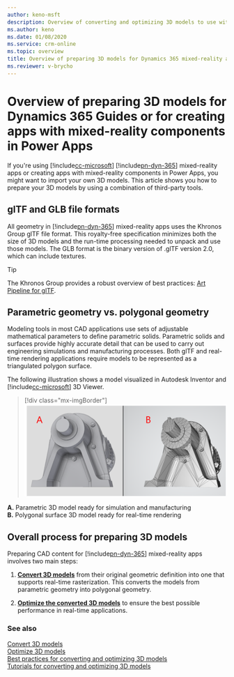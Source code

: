 ```yaml
---
author: keno-msft
description: Overview of converting and optimizing 3D models to use with Dynamics 365 mixed-reality applications  
ms.author: keno
ms.date: 01/08/2020
ms.service: crm-online
ms.topic: overview
title: Overview of preparing 3D models for Dynamics 365 mixed-reality applications such as Dynamics 365 Guides
ms.reviewer: v-brycho
---
```


# Overview of preparing 3D models for Dynamics 365 Guides or for creating apps with mixed-reality components in Power Apps

If you're using [!include[cc-microsoft](../../includes/cc-microsoft.md)] [!include[pn-dyn-365](../../includes/pn-dyn-365.md)] mixed-reality apps or creating apps with mixed-reality components in Power Apps, you might want to import your own 3D models. This article shows you how to prepare your 3D models by using a combination of third-party tools.

## glTF and GLB file formats
All geometry in [!include[pn-dyn-365](../../includes/pn-dyn-365.md)] mixed-reality apps uses the Khronos Group glTF file format. This royalty-free specification minimizes both the size of 3D models and the run-time processing needed to unpack and use those models. The GLB format is the binary version of .glTF version 2.0, which can include textures.

> [!TIP]
> The Khronos Group provides a robust overview of best practices: [Art Pipeline for glTF](https://aka.ms/glTFbestpractices).

## Parametric geometry vs. polygonal geometry

Modeling tools in most CAD applications use sets of adjustable mathematical parameters to define parametric solids. Parametric solids and surfaces provide highly accurate detail that can be used to carry out engineering simulations and manufacturing processes. Both glTF and real-time rendering applications require models to be represented as a triangulated polygon surface.

The following illustration shows a model visualized in Autodesk Inventor and [!include[cc-microsoft](../../includes/cc-microsoft.md)] 3D Viewer.
> [!div class="mx-imgBorder"]
> ![Parametric versus polygonal geometry](media/compare-geometry.PNG "Parametric versus polygonal geometry")

**A.**	Parametric 3D model ready for simulation and manufacturing<br>
**B.**	Polygonal surface 3D model ready for real-time rendering

## Overall process for preparing 3D models

Preparing CAD content for [!include[pn-dyn-365](../../includes/pn-dyn-365.md)] mixed-reality apps involves two main steps: 

1.	[**Convert 3D models**](convert-models.md) from their original geometric definition into one that supports real-time rasterization. This converts the models from parametric geometry into polygonal geometry.

2.	[**Optimize the converted 3D models**](optimize-models.md) to ensure the best possible performance in real-time applications.

### See also
[Convert 3D models](convert-models.md)<br>
[Optimize 3D models](optimize-models.md)<br>
[Best practices for converting and optimizing 3D models](best-practices.md)<br>
[Tutorials for converting and optimizing 3D models](tutorials-overview.md)<br>
